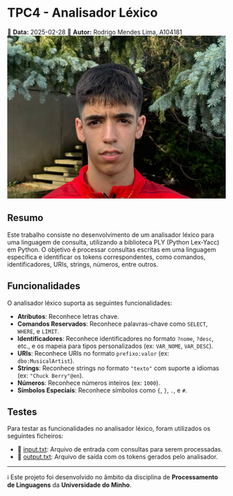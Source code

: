 # TPC4 - Analisador Léxico

📅 **Data:** 2025-02-28 
👤 **Autor:** Rodrigo Mendes Lima, A104181  
![Foto](../Images/foto.jpg)  

## Resumo

Este trabalho consiste no desenvolvimento de um analisador léxico para uma linguagem de consulta, utilizando a biblioteca PLY (Python Lex-Yacc) em Python. O objetivo é processar consultas escritas em uma linguagem específica e identificar os tokens correspondentes, como comandos, identificadores, URIs, strings, números, entre outros.

## Funcionalidades

O analisador léxico suporta as seguintes funcionalidades:

- **Atributos**: Reconhece letras chave.
- **Comandos Reservados**: Reconhece palavras-chave como `SELECT`, `WHERE`, e `LIMIT`.
- **Identificadores**: Reconhece identificadores no formato `?nome`, `?desc`, etc., e os mapeia para tipos personalizados (ex: `VAR_NOME`, `VAR_DESC`).
- **URIs**: Reconhece URIs no formato `prefixo:valor` (ex: `dbo:MusicalArtist`).
- **Strings**: Reconhece strings no formato `"texto"` com suporte a idiomas (ex: `"Chuck Berry"@en`).
- **Números**: Reconhece números inteiros (ex: `1000`).
- **Símbolos Especiais**: Reconhece símbolos como `{`, `}`, `.`, e `#`.

## Testes

Para testar as funcionalidades no analisador léxico, foram utilizados os seguintes ficheiros:

- 📄 [input.txt](./results/input.txt): Arquivo de entrada com consultas para serem processadas.
- 📄 [output.txt](./results/output.txt): Arquivo de saída com os tokens gerados pelo analisador.


---

ℹ️ Este projeto foi desenvolvido no âmbito da disciplina de **Processamento de Linguagens** da **Universidade do Minho**.
